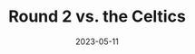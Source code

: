 ---
layout: layouts/post.njk
title: Round 2 vs. the Celtics
date: 2023-05-11
humanDate: May 11th, 2023
tags: [
    post,
    total,
    2023_playoffs
]
totalDonations: 1002.00
doneeShort: "Philadoptables"
donee: Philadoptables
doneeLink: https://philadoptables.org/
threadLink: https://www.reddit.com/r/sixers/comments/13eqrxd/donation_thread_raise_the_cats_pledging_a
desc: "RAISE THE CATS. Pledging a donation to Philadoptables, a fantastic nonprofit that is working to make Philly no kill city. Please join me in making a donation if you can spare it!"
---